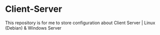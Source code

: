 # Client-Server
This repository is for me to store configuration about Client Server | Linux (Debian) &amp; Windows Server
